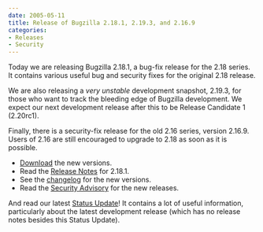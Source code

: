 ```yaml
---
date: 2005-05-11
title: Release of Bugzilla 2.18.1, 2.19.3, and 2.16.9
categories:
- Releases
- Security
---
```


Today we are releasing Bugzilla 2.18.1, a bug-fix release for the 2.18 series. It contains various useful bug and security fixes for the original 2.18 release.

We are also releasing a _very unstable_ development snapshot, 2.19.3, for those who want to track the bleeding edge of Bugzilla development. We expect our next development release after this to be Release Candidate 1 (2.20rc1).

Finally, there is a security-fix release for the old 2.16 series, version 2.16.9\. Users of 2.16 are still encouraged to upgrade to 2.18 as soon as it is possible.

*   [Download](/download/) the new versions.
*   Read the [Release Notes](/releases/2.18.1/) for 2.18.1.
*   See the [changelog](https://github.com/bugzilla/bugzilla/compare/) for the new versions.
*   Read the [Security Advisory](/security/2.16.8/) for the new releases.

And read our latest [Status Update](/blog/2005/05/11/status-update)! It contains a lot of useful information, particularly about the latest development release (which has no release notes besides this Status Update).

